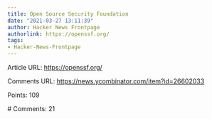 ```yaml
---
title: Open Source Security Foundation
date: "2021-03-27 13:11:39"
author: Hacker News Frontpage
authorlink: https://openssf.org/
tags:
- Hacker-News-Frontpage
---
```


<p>Article URL: <a href="https://openssf.org/">https://openssf.org/</a></p>
<p>Comments URL: <a href="https://news.ycombinator.com/item?id=26602033">https://news.ycombinator.com/item?id=26602033</a></p>
<p>Points: 109</p>
<p># Comments: 21</p>
